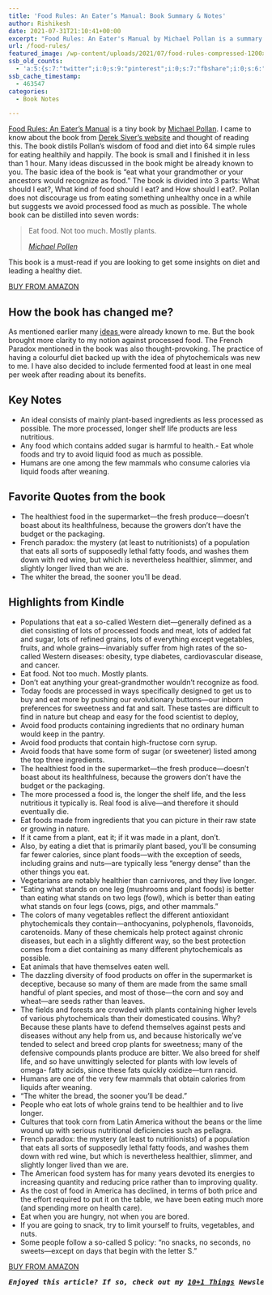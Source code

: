 ```yaml
---
title: 'Food Rules: An Eater’s Manual: Book Summary & Notes'
author: Rishikesh
date: 2021-07-31T21:10:41+00:00
excerpt: "Food Rules: An Eater's Manual by Michael Pollan is a summary of concise insights on the ideal food and diet for humans. This article is a summary of the book ."
url: /food-rules/
featured_image: /wp-content/uploads/2021/07/food-rules-compressed-1200x806.jpg
ssb_old_counts:
  - 'a:5:{s:7:"twitter";i:0;s:9:"pinterest";i:0;s:7:"fbshare";i:0;s:6:"reddit";i:0;s:6:"tumblr";N;}'
ssb_cache_timestamp:
  - 463547
categories:
  - Book Notes

---
```

<p class="has-drop-cap">
  <a href="https://geni.us/rsh-food-rules" target="_blank" rel="noreferrer noopener sponsored" title="https://geni.us/rsh-food-rules">Food Rules: An Eater&#8217;s Manual</a> is a tiny book by <a href="https://michaelpollan.com/" target="_blank" rel="noreferrer noopener" title="https://michaelpollan.com/">Michael Pollan</a>. I came to know about the book from <a href="https://sive.rs/2do" target="_blank" rel="noreferrer noopener" title="https://sive.rs/2do">Derek Siver&#8217;s website</a> and thought of reading this. The book distils Pollan&#8217;s wisdom of food and diet into 64 simple rules for eating healthily and happily. The book is small and I finished it in less than 1 hour. Many ideas discussed in the book might be already known to you. The basic idea of the book is &#8220;eat what your grandmother or your ancestors would recognize as food.&#8221; The book is divided into 3 parts: What should I eat?, What kind of food should I eat? and How should I eat?. Pollan does not discourage us from eating something unhealthy once in a while but suggests we avoid processed food as much as possible. The whole book can be distilled into seven words:
</p>

<blockquote class="wp-block-quote">
  <p>
    Eat food. Not too much. Mostly plants.
  </p>
  
  <cite><a href="https://geni.us/rsh-michael-pollan" target="_blank" rel="noreferrer noopener sponsored" title="https://geni.us/rsh-michael-pollan">Michael Pollen</a></cite>
</blockquote>

This book is a must-read if you are looking to get some insights on diet and leading a healthy diet.

<div class="is-layout-flex wp-block-buttons">
  <div class="wp-block-button">
    <a class="wp-block-button__link" href="https://geni.us/rsh-michael-pollan" target="_blank" rel="noreferrer noopener">BUY FROM AMAZON</a>
  </div>
</div>

## How the book has changed me?

As mentioned earlier many <a href="https://rishikeshs.com/idea-journal/" target="_blank" rel="noreferrer noopener" title="Idea Journal">ideas </a>were already known to me. But the book brought more clarity to my notion against processed food. The French Paradox mentioned in the book was also thought-provoking. The practice of having a colourful diet backed up with the idea of phytochemicals was new to me. I have also decided to include fermented food at least in one meal per week after reading about its benefits.

## Key Notes

  * An ideal consists of mainly plant-based ingredients as less processed as possible. The more processed, longer shelf life products are less nutritious.
  * Any food which contains added sugar is harmful to health.- Eat whole foods and try to avoid liquid food as much as possible.
  * Humans are one among the few mammals who consume calories via liquid foods after weaning.

## Favorite Quotes from the book

  * The healthiest food in the supermarket—the fresh produce—doesn’t boast about its healthfulness, because the growers don’t have the budget or the packaging.
  * French paradox: the mystery (at least to nutritionists) of a population that eats all sorts of supposedly lethal fatty foods, and washes them down with red wine, but which is nevertheless healthier, slimmer, and slightly longer lived than we are.
  * The whiter the bread, the sooner you’ll be dead.

## Highlights from Kindle

  * Populations that eat a so-called Western diet—generally defined as a diet consisting of lots of processed foods and meat, lots of added fat and sugar, lots of refined grains, lots of everything except vegetables, fruits, and whole grains—invariably suffer from high rates of the so-called Western diseases: obesity, type diabetes, cardiovascular disease, and cancer.
  * Eat food. Not too much. Mostly plants.
  * Don’t eat anything your great-grandmother wouldn’t recognize as food.
  * Today foods are processed in ways specifically designed to get us to buy and eat more by pushing our evolutionary buttons—our inborn preferences for sweetness and fat and salt. These tastes are difficult to find in nature but cheap and easy for the food scientist to deploy,
  * Avoid food products containing ingredients that no ordinary human would keep in the pantry.
  * Avoid food products that contain high-fructose corn syrup.
  * Avoid foods that have some form of sugar (or sweetener) listed among the top three ingredients.
  * The healthiest food in the supermarket—the fresh produce—doesn’t boast about its healthfulness, because the growers don’t have the budget or the packaging.
  * The more processed a food is, the longer the shelf life, and the less nutritious it typically is. Real food is alive—and therefore it should eventually die.
  * Eat foods made from ingredients that you can picture in their raw state or growing in nature.
  * If it came from a plant, eat it; if it was made in a plant, don’t.
  * Also, by eating a diet that is primarily plant based, you’ll be consuming far fewer calories, since plant foods—with the exception of seeds, including grains and nuts—are typically less “energy dense” than the other things you eat.
  * Vegetarians are notably healthier than carnivores, and they live longer.
  * “Eating what stands on one leg (mushrooms and plant foods) is better than eating what stands on two legs (fowl), which is better than eating what stands on four legs (cows, pigs, and other mammals.”
  * The colors of many vegetables reflect the different antioxidant phytochemicals they contain—anthocyanins, polyphenols, flavonoids, carotenoids. Many of these chemicals help protect against chronic diseases, but each in a slightly different way, so the best protection comes from a diet containing as many different phytochemicals as possible.
  * Eat animals that have themselves eaten well.
  * The dazzling diversity of food products on offer in the supermarket is deceptive, because so many of them are made from the same small handful of plant species, and most of those—the corn and soy and wheat—are seeds rather than leaves.
  * The fields and forests are crowded with plants containing higher levels of various phytochemicals than their domesticated cousins. Why? Because these plants have to defend themselves against pests and diseases without any help from us, and because historically we’ve tended to select and breed crop plants for sweetness; many of the defensive compounds plants produce are bitter. We also breed for shelf life, and so have unwittingly selected for plants with low levels of omega- fatty acids, since these fats quickly oxidize—turn rancid.
  * Humans are one of the very few mammals that obtain calories from liquids after weaning.
  * “The whiter the bread, the sooner you’ll be dead.”
  * People who eat lots of whole grains tend to be healthier and to live longer.
  * Cultures that took corn from Latin America without the beans or the lime wound up with serious nutritional deficiencies such as pellagra.
  * French paradox: the mystery (at least to nutritionists) of a population that eats all sorts of supposedly lethal fatty foods, and washes them down with red wine, but which is nevertheless healthier, slimmer, and slightly longer lived than we are.
  * The American food system has for many years devoted its energies to increasing quantity and reducing price rather than to improving quality.
  * As the cost of food in America has declined, in terms of both price and the effort required to put it on the table, we have been eating much more (and spending more on health care).
  * Eat when you are hungry, not when you are bored.
  * If you are going to snack, try to limit yourself to fruits, vegetables, and nuts.
  * Some people follow a so-called S policy: “no snacks, no seconds, no sweets—except on days that begin with the letter&nbsp;S.”

<div class="is-layout-flex wp-block-buttons">
  <div class="wp-block-button">
    <a class="wp-block-button__link" href="https://geni.us/rsh-michael-pollan" target="_blank" rel="noreferrer noopener">BUY FROM AMAZON</a>
  </div>
</div>

<pre class="wp-block-preformatted"><em><strong>Enjoyed this article? If so, check out my <a href="https://rishikesh.substack.com/" target="_blank" rel="noreferrer noopener">10+1 Things</a> Newsletter that I send out every Saturday. It contains 11 interesting Things I thought were worth sharing including books,articles, projects, and other things I'm curious about. <a href="https://rishikesh.substack.com/archive">Click here </a>if you would like to check out the previous issues and may be subscribe! </strong></em></pre>